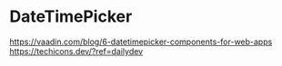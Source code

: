 # DateTimePicker
https://vaadin.com/blog/6-datetimepicker-components-for-web-apps
https://techicons.dev/?ref=dailydev
